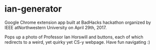 # ian-generator
Google Chrome extension app built at BadHacks hackathon organized by IEEE atNorthwestern University on April 29th, 2017.

Pops up a photo of Professor Ian Horswill and buttons, each of which redirects to a weird, yet quirky yet CS-y webpage. Have fun navigating :) 
